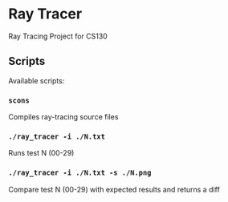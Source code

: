 # Ray Tracer

Ray Tracing Project for CS130

## Scripts

Available scripts:

### `scons`

Compiles ray-tracing source files

### `./ray_tracer -i ./N.txt`

Runs test N (00-29)

### `./ray_tracer -i ./N.txt -s ./N.png`

Compare test N (00-29) with expected results and returns a diff
